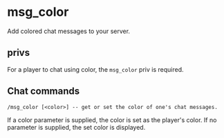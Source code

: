 # msg_color

Add colored chat messages to your server. 

## privs

For a player to chat using color, the `msg_color` priv is required.

## Chat commands

    /msg_color [<color>] -- get or set the color of one's chat messages.

If a color parameter is supplied, the color is set as the player's color.
If no parameter is supplied, the set color is displayed.
